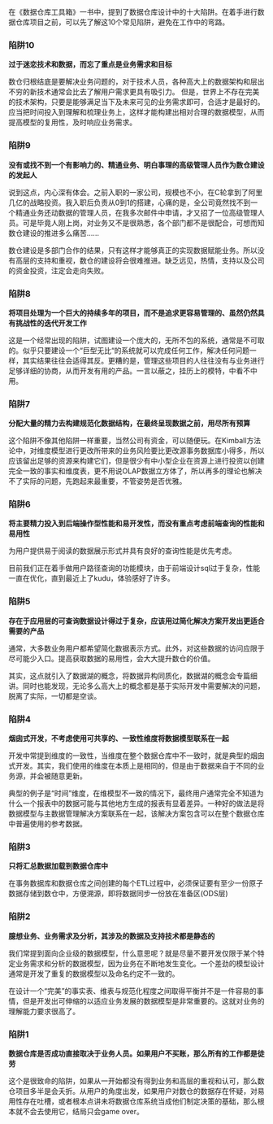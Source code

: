 在《数据仓库工具箱》一书中，提到了数据仓库设计中的十大陷阱。在着手进行数据仓库项目之前，可以先了解这10个常见陷阱，避免在工作中的弯路。

### 陷阱10
**过于迷恋技术和数据，而忘了重点是业务需求和目标**

数仓归根结底是要解决业务问题的，对于技术人员，各种高大上的数据架构和层出不穷的新技术通常会比去了解用户需求更具有吸引力。 但是，世界上不存在完美的技术架构，只要是能够满足当下及未来可见的业务需求即可，合适才是最好的。应当把时间投入到理解和梳理业务上，这样才能构建出相对合理的数据模型，从而提高模型的复用性，及时响应业务需求。
### 陷阱9
**没有或找不到一个有影响力的、精通业务、明白事理的高级管理人员作为数仓建设的发起人**

说到这点，内心深有体会。之前入职的一家公司，规模也不小，在C轮拿到了阿里几亿的战略投资。我入职后负责从0到1的搭建，心痛的是，全公司竟然找不到一个精通业务还动数据的管理人员，在我多次邮件中申请，才又招了一位高级管理人员。可是毕竟人刚上岗，对业务又不是很熟悉，各个部门都不是很配合，可想而知数仓建设的推进多么痛苦......

数仓建设是多部门合作的结果，只有这样才能够真正的实现数据赋能业务。所以没有高层的支持和重视，数仓的建设将会很难推进。缺乏远见，热情，支持以及公司的资金投资，注定会走向失败。

### 陷阱8
**将项目处理为一个巨大的持续多年的项目，而不是追求更容易管理的、虽然仍然具有挑战性的迭代开发工作**

这是一个经常出现的陷阱，试图建设一个庞大的，无所不包的系统，通常是不可取的。似乎只要建设一个“巨型无比“的系统就可以完成任何工作，解决任何问题一样，其实结果往往会适得其反。更糟的是，管理这些项目的人往往没有与业务进行足够详细的协商，从而开发有用的产品。一言以蔽之，挂历上的模特，中看不中用。

### 陷阱7
**分配大量的精力去构建规范化数据结构，在最终呈现数据之前，用尽所有预算**

这个陷阱不像其他陷阱一样重要，当然公司有资金，可以随便玩。在Kimball方法论中，对维度模型进行更改所带来的业务风险要比更改源事务数据库小得多，所以应该留出足够的资源来构建它们，但是很少有中小型企业在资源上进行投资以创建完全一致的事实和维度表，更不用说OLAP数据立方体了，所以再多的理论也解决不了实际的问题，先跑起来最重要，不管姿势是否优雅。

### 陷阱6
**将主要精力投入到后端操作型性能和易开发性，而没有重点考虑前端查询的性能和易用性**

为用户提供易于阅读的数据展示形式并具有良好的查询性能是优先考虑。

目前我们正在着手做用户路径查询的功能模块，由于前端设计sql过于复杂，性能一直在优化，直到最近上了kudu，体验感好了许多。

### 陷阱5
**存在于应用层的可查询数据设计得过于复杂，应该用过简化解决方案开发出更适合需要的产品**

通常，大多数业务用户都希望简化数据表示方式。此外，对这些数据的访问应限于尽可能少入口。提高获取数据的易用性，会大大提升数仓的价值。

其实，这点就引入了数据湖的概念，将数据异构同质化，数据湖的概念会专篇细讲。同时也能发现，无论多么高大上的概念都是基于实际开发中需要解决的问题，脱离了实际，一切都是空谈。

### 陷阱4
**烟囱式开发，不考虑使用可共享的、一致性维度将数据模型联系在一起**

开发中常提到维度的一致性，当维度在整个数据仓库中不一致时，就是典型的烟囱式开发。其实，我们使用的维度在本质上是相同的，但是由于数据来自于不同的业务源，并会被随意更新。

典型的例子是“时间”维度，在维模型不一致的情况下，最终用户通常完全不知道为什么一个报表中的数据可能与其他地方生成的报表有显着差异。一种好的做法是将数据模型与主数据管理解决方案联系在一起，该解决方案包含可以在整个数据仓库中普遍使用的参考数据。

### 陷阱3
**只将汇总数据加载到数据仓库中**

在事务数据库和数据仓库之间创建的每个ETL过程中，必须保证要有至少一份原子数据存储到数仓中，方便溯源，即将数据同步一份放在准备区(ODS层)

### 陷阱2
**臆想业务、业务需求及分析，其涉及的数据及支持技术都是静态的**

我们常提到面向企业级的数据模型，什么意思呢？就是尽量不要开发仅限于某个特定业务需求和分析的数据模型，因为业务在不断地发生变化。一个差劲的模型设计通常是开发了重复的数据模型以及命名约定不一致的。

在设计一个“完美”的事实表、维表与规范化程度之间取得平衡并不是一件容易的事情，但是开发出可伸缩的以适应业务发展的数据模型是非常重要的。这就对业务的理解能力要求很高了。

### 陷阱1 
**数据仓库是否成功直接取决于业务人员。如果用户不买账，那么所有的工作都是徒劳**

这个是很致命的陷阱，如果从一开始都没有得到业务和高层的重视和认可，那么数仓项目多半是会夭折。从用户的角度出发，如果用户对数仓的数据存在怀疑，对易用性存在吐槽，或者根本点讲未将数据仓库系统当成他们制定决策的基础，那么根本就不会去使用它，结局只会game over。